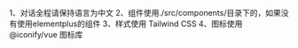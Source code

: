 1、对话全程请保持语言为中文
2、组件使用./src/components/目录下的，如果没有使用elementplus的组件
3、样式使用 Tailwind CSS
4、图标使用 @iconify/vue 图标库
